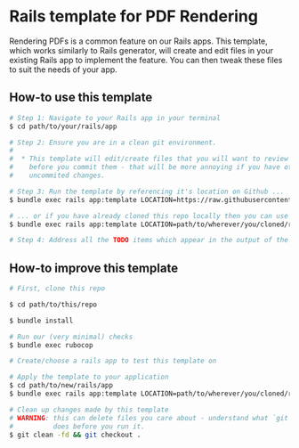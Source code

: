 # Rails template for PDF Rendering

Rendering PDFs is a common feature on our Rails apps. This template, which works
similarly to Rails generator, will create and edit files in your existing Rails
app to implement the feature. You can then tweak these files to suit the needs
of your app.

## How-to use this template

```bash
# Step 1: Navigate to your Rails app in your terminal
$ cd path/to/your/rails/app

# Step 2: Ensure you are in a clean git environment.
#
#  * This template will edit/create files that you will want to review and edit
#    before you commit them - that will be more annoying if you have other
#    uncommited changes.

# Step 3: Run the template by referencing it's location on Github ...
$ bundle exec rails app:template LOCATION=https://raw.githubusercontent.com/ackama/rails-template-pdf-rendering/main/template.rb

# ... or if you have already cloned this repo locally then you can use that path
$ bundle exec rails app:template LOCATION=path/to/wherever/you/cloned/rails-template-pdf-rendering/template.rb

# Step 4: Address all the TODO items which appear in the output of the template
```

## How-to improve this template

```bash
# First, clone this repo

$ cd path/to/this/repo

$ bundle install

# Run our (very minimal) checks
$ bundle exec rubocop
```

```bash
# Create/choose a rails app to test this template on

# Apply the template to your application
$ cd path/to/new/rails/app
$ bundle exec rails app:template LOCATION=path/to/wherever/you/cloned/rails-template-pdf-rendering/template.rb

# Clean up changes made by this template
# WARNING: this can delete files you care about - understand what `git clean`
#          does before you run it.
$ git clean -fd && git checkout .
```
